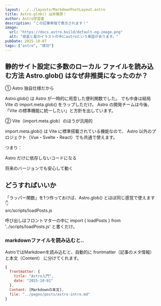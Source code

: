 ```yaml
---
layout: ../../layouts/MarkdownPostLayout.astro
title: Astro.glob() は非推奨！
author: Astro学習者
description: "この記事単独で表示されます！"
image:
  url: "https://docs.astro.build/default-og-image.png"
  alt: "惑星と星のイラストの中にastroという単語があります。"
pubDate: 2025-10-07
tags: ["astro", "成功"]
---
```

## 静的サイト設定に多数のローカル ファイルを読み込む方法 Astro.glob() はなぜ非推奨になったのか？

① Astro 独自仕様だから

Astro.glob() は Astro が一時的に用意した便利関数でした。
でも中身は結局 Vite の import.meta.glob() をラップしただけ。
Astro の開発チームは今後、
「Vite の標準機能に統一したい」と方針を出しています。

② Vite（import.meta.glob）のほうが汎用的

import.meta.glob() は Vite に標準搭載されている機能なので、
Astro 以外のプロジェクト（Vue・Svelte・React）でも共通で使えます。

つまり：

Astro だけに依存しないコードになる

将来のバージョンでも安心して動く

## どうすればいいか
「ラッパー関数」を1つ作っておけば、Astro.glob() とほぼ同じ感覚で使えます 👇<br>
src/scripts/loadPosts.js

呼び出しはフロントマターの中に
import { loadPosts } from '../scripts/loadPosts.js'
と書くだけ。

### markdownファイルを読み込むと‥

AstroではMarkdownを読み込むと、自動的に frontmatter（記事のメタ情報） と本文（Content） に分けてくれます。
<br>
```javascript
{
  frontmatter: {
    title: "Astro入門",
    date: "2025-10-01"
  },
  Content: [Markdownの本文],
  file: "../pages/posts/astro-intro.md"
}
```


